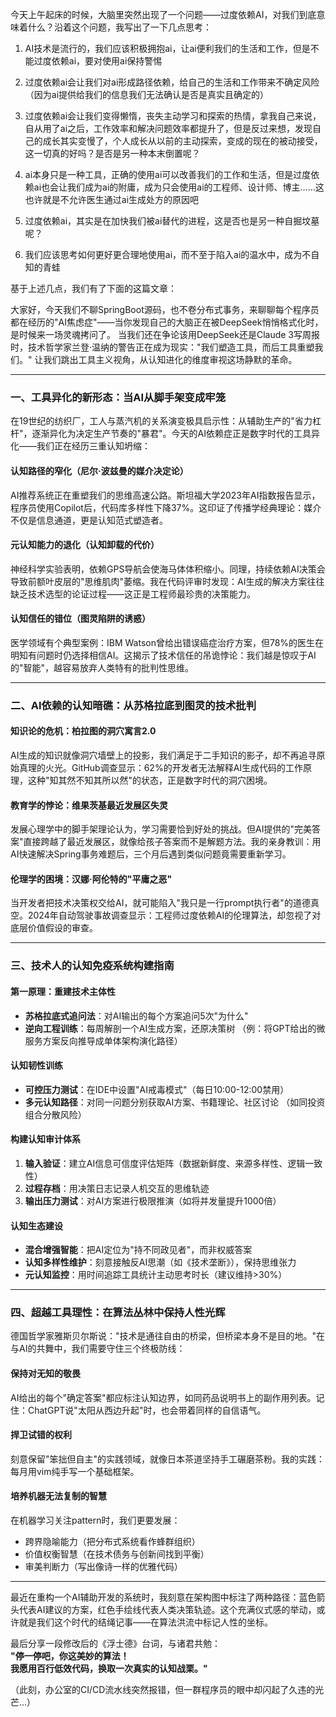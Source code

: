 今天上午起床的时候，大脑里突然出现了一个问题——过度依赖AI，对我们到底意味着什么？沿着这个问题，我写出了一下几点思考：

1. AI技术是流行的，我们应该积极拥抱ai，让ai便利我们的生活和工作，但是不能过度依赖ai，要对使用ai保持警惕

2. 过度依赖ai会让我们对ai形成路径依赖，给自己的生活和工作带来不确定风险（因为ai提供给我们的信息我们无法确认是否是真实且确定的）

3. 过度依赖ai会让我们变得懒惰，丧失主动学习和探索的热情，拿我自己来说，自从用了ai之后，工作效率和解决问题效率都提升了，但是反过来想，发现自己的成长其实变慢了，个人成长从以前的主动探索，变成的现在的被动接受，这一切真的好吗？是否是另一种本末倒置呢？

4. ai本身只是一种工具，正确的使用ai可以改善我们的工作和生活，但是过度依赖ai也会让我们成为ai的附庸，成为只会使用ai的工程师、设计师、博主……这也许就是不允许医生通过ai生成处方的原因吧

5. 过度依赖ai，其实是在加快我们被ai替代的进程，这是否也是另一种自掘坟墓呢？

6. 我们应该思考如何更好更合理地使用ai，而不至于陷入ai的温水中，成为不自知的青蛙

基于上述几点，我们有了下面的这篇文章：

大家好，今天我们不聊SpringBoot源码，也不卷分布式事务，来聊聊每个程序员都在经历的"AI焦虑症"——当你发现自己的大脑正在被DeepSeek悄悄格式化时，是时候来一场灵魂拷问了。
当我们还在争论该用DeepSeek还是Claude 3写周报时，技术哲学家兰登·温纳的警告正在成为现实："我们塑造工具，而后工具重塑我们。" 让我们跳出工具主义视角，从认知进化的维度审视这场静默的革命。

---

### 一、工具异化的新形态：当AI从脚手架变成牢笼

在19世纪的纺织厂，工人与蒸汽机的关系演变极具启示性：从辅助生产的"省力杠杆"，逐渐异化为决定生产节奏的"暴君"。今天的AI依赖症正是数字时代的工具异化——我们正在经历三重认知坍缩：

#### **认知路径的窄化**（尼尔·波兹曼的媒介决定论） 

AI推荐系统正在重塑我们的思维高速公路。斯坦福大学2023年AI指数报告显示，程序员使用Copilot后，代码库多样性下降37%。这印证了传播学经典理论：媒介不仅是信息通道，更是认知范式塑造者。

#### **元认知能力的退化**（认知卸载的代价）  

神经科学实验表明，依赖GPS导航会使海马体体积缩小。同理，持续依赖AI决策会导致前额叶皮层的"思维肌肉"萎缩。我在代码评审时发现：AI生成的解决方案往往缺乏技术选型的论证过程——这正是工程师最珍贵的决策能力。

#### **认知信任的错位**（图灵陷阱的诱惑）  

医学领域有个典型案例：IBM Watson曾给出错误癌症治疗方案，但78%的医生在明知有问题时仍选择相信AI。这揭示了技术信任的吊诡悖论：我们越是惊叹于AI的"智能"，越容易放弃人类特有的批判性思维。

---

### 二、AI依赖的认知暗礁：从苏格拉底到图灵的技术批判

#### **知识论的危机：柏拉图的洞穴寓言2.0**  

AI生成的知识就像洞穴墙壁上的投影，我们满足于二手知识的影子，却不再追寻原始真理的火光。GitHub调查显示：62%的开发者无法解释AI生成代码的工作原理，这种"知其然不知其所以然"的状态，正是数字时代的洞穴困境。

#### **教育学的悖论：维果茨基最近发展区失灵**  

发展心理学中的脚手架理论认为，学习需要恰到好处的挑战。但AI提供的"完美答案"直接跨越了最近发展区，就像给孩子答案而不是解题方法。我的亲身教训：用AI快速解决Spring事务难题后，三个月后遇到类似问题竟需要重新学习。

#### **伦理学的困境：汉娜·阿伦特的"平庸之恶"**

当开发者把技术决策权交给AI，就可能陷入"我只是一行prompt执行者"的道德真空。2024年自动驾驶事故调查显示：工程师过度依赖AI的伦理算法，却忽视了对底层价值假设的审查。

---

### 三、技术人的认知免疫系统构建指南

#### 第一原理：重建技术主体性
- **苏格拉底式追问法**：对AI输出的每个方案追问5次"为什么"
- **逆向工程训练**：每周解剖一个AI生成方案，还原决策树
（例：将GPT给出的微服务方案反向推导成单体架构演化路径）

#### 认知韧性训练
- **可控压力测试**：在IDE中设置"AI戒毒模式"（每日10:00-12:00禁用）
- **多元认知路径**：对同一问题分别获取AI方案、书籍理论、社区讨论
（如同投资组合分散风险）

#### 构建认知审计体系
1. **输入验证**：建立AI信息可信度评估矩阵（数据新鲜度、来源多样性、逻辑一致性）
2. **过程存档**：用决策日志记录人机交互的思维轨迹
3. **输出压力测试**：对AI方案进行极限推演（如将并发量提升1000倍）

#### 认知生态建设
- **混合增强智能**：把AI定位为"持不同政见者"，而非权威答案
- **认知多样性维护**：刻意接触反AI思潮（如《技术垄断》），保持思维张力
- **元认知监控**：用时间追踪工具统计主动思考时长（建议维持>30%）

---

### 四、超越工具理性：在算法丛林中保持人性光辉

德国哲学家雅斯贝尔斯说："技术是通往自由的桥梁，但桥梁本身不是目的地。"在与AI的共舞中，我们需要守住三个终极防线：

#### **保持对无知的敬畏**  
AI给出的每个"确定答案"都应标注认知边界，如同药品说明书上的副作用列表。记住：ChatGPT说"太阳从西边升起"时，也会带着同样的自信语气。

#### **捍卫试错的权利**  
刻意保留"笨拙但自主"的实践领域，就像日本茶道坚持手工碾磨茶粉。我的实践：每月用vim纯手写一个基础框架。

#### **培养机器无法复制的智慧**  
在机器学习关注pattern时，我们更要发展：  
- 跨界隐喻能力（把分布式系统看作蜂群组织）  
- 价值权衡智慧（在技术债务与创新间找到平衡）  
- 审美判断力（写出像诗一样的优雅代码）

---

最近在重构一个AI辅助开发的系统时，我刻意在架构图中标注了两种路径：蓝色箭头代表AI建议的方案，红色手绘线代表人类决策轨迹。这个充满仪式感的举动，或许就是我们这个时代的结绳记事——在算法洪流中标记人性的坐标。

最后分享一段修改后的《浮士德》台词，与诸君共勉：  
**"停一停吧，你这美妙的算法！  
我愿用百行低效代码，换取一次真实的认知战栗。"**

（此刻，办公室的CI/CD流水线突然报错，但一群程序员的眼中却闪起了久违的光芒...）
